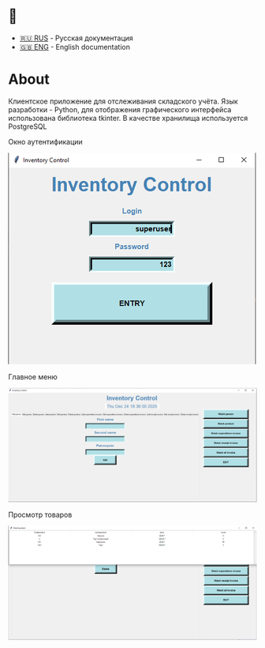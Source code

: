 
# :construction: 

- [:ru: RUS](./README.ru.md) - Русская документация
- [:uk: ENG](./README.md) - English documentation

# About
Клиентское приложение для отслеживания складского учёта.
Язык разработки - Python, для отображения графического интерфейса использована библиотека tkinter. В качестве хранилища используется PostgreSQL

Окно аутентификации

![Authentication](Authentication.png)

Главное меню

![menu](menu.png)

Просмотр товаров

![LookProduct](LookProduct.png)
